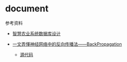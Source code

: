 # document
参考资料

- [智慧农业系统数据库设计](agriculture.sql)

- [一文弄懂神经网络中的反向传播法——BackPropagation](http://www.cnblogs.com/charlotte77/p/5629865.html)
    + [源代码](backpropagation.py)


